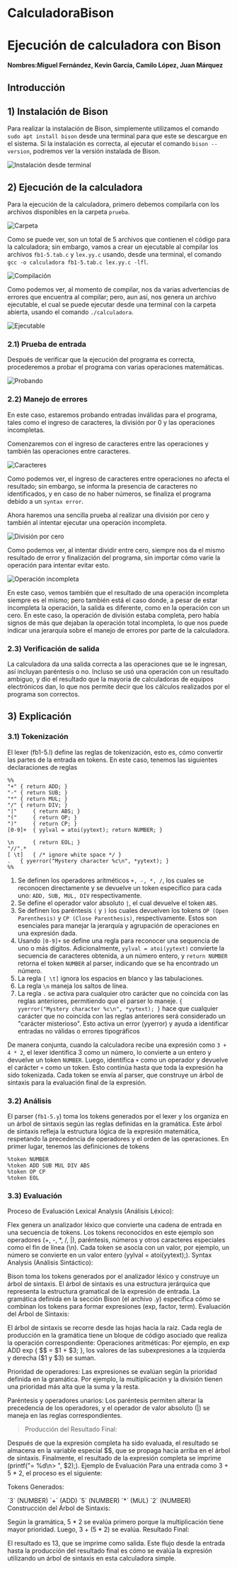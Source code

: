 # CalculadoraBison

# Ejecución de calculadora con Bison
**Nombres:Miguel Fernández, Kevin García, Camilo López, Juan Márquez**
## Introducción
## 1) Instalación de Bison
Para realizar la instalación de Bison, simplemente utilizamos el comando `sudo apt install bison` desde una terminal para que este se descargue en el sistema. Si la instalación es correcta, al ejecutar el comando `bison --version`, podremos ver la versión instalada de Bison.

![Instalación desde terminal](instalacion.png)

## 2) Ejecución de la calculadora
Para la ejecución de la calculadora, primero debemos compilarla con los archivos disponibles en la carpeta `prueba`.

![Carpeta](carpeta.png)

Como se puede ver, son un total de 5 archivos que contienen el código para la calculadora; sin embargo, vamos a crear un ejecutable al compilar los archivos `fb1-5.tab.c` y `lex.yy.c` usando, desde una terminal, el comando `gcc -o calculadora fb1-5.tab.c lex.yy.c -lfl`.

![Compilación](compilacion.png)

Como podemos ver, al momento de compilar, nos da varias advertencias de errores que encuentra al compilar; pero, aun así, nos genera un archivo ejecutable, el cual se puede ejecutar desde una terminal con la carpeta abierta, usando el comando `./calculadora`.

![Ejecutable](ejecutable.png)

### 2.1) Prueba de entrada
Después de verificar que la ejecución del programa es correcta, procederemos a probar el programa con varias operaciones matemáticas.

![Probando](prueba.png)

### 2.2) Manejo de errores
En este caso, estaremos probando entradas inválidas para el programa, tales como el ingreso de caracteres, la división por 0 y las operaciones incompletas.

Comenzaremos con el ingreso de caracteres entre las operaciones y también las operaciones entre caracteres.

![Caracteres](caracteres.png)

Como podemos ver, el ingreso de caracteres entre operaciones no afecta el resultado; sin embargo, se informa la presencia de caracteres no identificados, y en caso de no haber números, se finaliza el programa debido a un `syntax error`.

Ahora haremos una sencilla prueba al realizar una división por cero y también al intentar ejecutar una operación incompleta.

![División por cero](cero.png)

Como podemos ver, al intentar dividir entre cero, siempre nos da el mismo resultado de error y finalización del programa, sin importar cómo varíe la operación para intentar evitar esto.

![Operación incompleta](incompleta.png)

En este caso, vemos también que el resultado de una operación incompleta siempre es el mismo; pero también está el caso donde, a pesar de estar incompleta la operación, la salida es diferente, como en la operación con un cero. En este caso, la operación de división estaba completa, pero había signos de más que dejaban la operación total incompleta, lo que nos puede indicar una jerarquía sobre el manejo de errores por parte de la calculadora.

### 2.3) Verificación de salida
La calculadora da una salida correcta a las operaciones que se le ingresan, así incluyan paréntesis o no. Incluso se usó una operación con un resultado ambiguo, y dio el resultado que la mayoría de calculadoras de equipos electrónicos dan, lo que nos permite decir que los cálculos realizados por el programa son correctos.

## 3) Explicación 
### 3.1) Tokenización
El lexer (fb1-5.l) define las reglas de tokenización, esto es, cómo convertir las partes de la entrada en tokens. En este caso, tenemos las siguientes declaraciones de reglas

```
%%
"+"	{ return ADD; }
"-"	{ return SUB; }
"*"	{ return MUL; }
"/"	{ return DIV; }
"|"     { return ABS; }
"("     { return OP; }
")"     { return CP; }
[0-9]+	{ yylval = atoi(yytext); return NUMBER; }

\n      { return EOL; }
"//".*  
[ \t]   { /* ignore white space */ }
.	{ yyerror("Mystery character %c\n", *yytext); }
%%
```

1. Se definen los operadores aritméticos `+, -, *, /`, los cuales se reconocen directamente y se devuelve un token específico para cada uno: `ADD, SUB, MUL, DIV` respectivamente.
2. Se define el operador valor absoluto `|`, el cual devuelve el token `ABS`.
3. Se definen los paréntesis `(` y `)` los cuales devuelven los tokens `OP (Open Parenthesis)` y `CP (Close Parenthesis)`, respectivamente. Estos son esenciales para manejar la jerarquía y agrupación de operaciones en una expresión dada.
4. Usando `[0-9]+` se define una regla para reconocer una sequencia de uno o más dígitos. Adicionalmente, `yylval = atoi(yytext)` convierte la secuencia de caracteres obtenida, a un número entero, y `return NUMBER` retorna el token `NUMBER` al parser, indicando que se ha encontrado un número.
5. La regla `[ \t]` ignora los espacios en blanco y las tabulaciones.
6. La regla `\n` maneja los saltos de línea.
7. La regla `.` se activa para cualquier otro carácter que no coincida con las reglas anteriores, permitiendo que el parser lo maneje. `{ yyerror("Mystery character %c\n", *yytext); }` hace que cualquier carácter que no coincida con las reglas anteriores será considerado un "carácter misterioso". Esto activa un error (yyerror) y ayuda a identificar entradas no válidas o errores tipográficos

De manera conjunta, cuando la calculadora recibe una expresión como `3 + 4 * 2`, el lexer identifica 3 como un número, lo convierte a un entero y devuelve un token `NUMBER`. Luego, identifica `+` como un operador y devuelve el carácter `+` como un token.
Esto continúa hasta que toda la expresión ha sido tokenizada. Cada token se envía al parser, que construye un árbol de sintaxis para la evaluación final de la expresión.

### 3.2) Análisis

El parser (`fb1-5.y`) toma los tokens generados por el lexer y los organiza en un árbol de sintaxis según las reglas definidas en la gramática.
Este árbol de sintaxis refleja la estructura lógica de la expresión matemática, respetando la precedencia de operadores y el orden de las operaciones.
En primer lugar, tenemos las definiciones de tokens

```
%token NUMBER
%token ADD SUB MUL DIV ABS
%token OP CP
%token EOL
```



### 3.3) Evaluación
Proceso de Evaluación
Lexical Analysis (Análisis Léxico):

Flex genera un analizador léxico que convierte una cadena de entrada en una secuencia de tokens.
Los tokens reconocidos en este ejemplo son operadores (+, -, *, /, |), paréntesis, números y otros caracteres especiales como el fin de línea (\n).
Cada token se asocia con un valor, por ejemplo, un número se convierte en un valor entero (yylval = atoi(yytext);).
Syntax Analysis (Análisis Sintáctico):

Bison toma los tokens generados por el analizador léxico y construye un árbol de sintaxis.
El árbol de sintaxis es una estructura jerárquica que representa la estructura gramatical de la expresión de entrada.
La gramática definida en la sección Bison (el archivo .y) especifica cómo se combinan los tokens para formar expresiones (exp, factor, term).
Evaluación del Árbol de Sintaxis:

El árbol de sintaxis se recorre desde las hojas hacia la raíz.
Cada regla de producción en la gramática tiene un bloque de código asociado que realiza la operación correspondiente:
Operaciones aritméticas: Por ejemplo, en exp ADD exp { $$ = $1 + $3; }, los valores de las subexpresiones a la izquierda y derecha ($1 y $3) se suman.

Prioridad de operadores: Las expresiones se evalúan según la prioridad definida en la gramática. Por ejemplo, la multiplicación y la división tienen una prioridad más alta que la suma y la resta.

Paréntesis y operadores unarios: Los paréntesis permiten alterar la precedencia de los operadores, y el operador de valor absoluto (|) se maneja en las reglas correspondientes.

> Producción del Resultado Final:

Después de que la expresión completa ha sido evaluada, el resultado se almacena en la variable especial $$, que se propaga hacia arriba en el árbol de sintaxis.
Finalmente, el resultado de la expresión completa se imprime (printf("= %d\n> ", $2);).
Ejemplo de Evaluación
Para una entrada como 3 + 5 * 2, el proceso es el siguiente:

Tokens Generados:

´3´ (NUMBER)
´+´ (ADD)
´5´ (NUMBER)
´*´ (MUL)
´2´ (NUMBER)
Construcción del Árbol de Sintaxis:

Según la gramática, 5 * 2 se evalúa primero porque la multiplicación tiene mayor prioridad.
Luego, 3 + (5 * 2) se evalúa.
Resultado Final:

El resultado es 13, que se imprime como salida.
Este flujo desde la entrada hasta la producción del resultado final es cómo se evalúa la expresión utilizando un árbol de sintaxis en esta calculadora simple.
